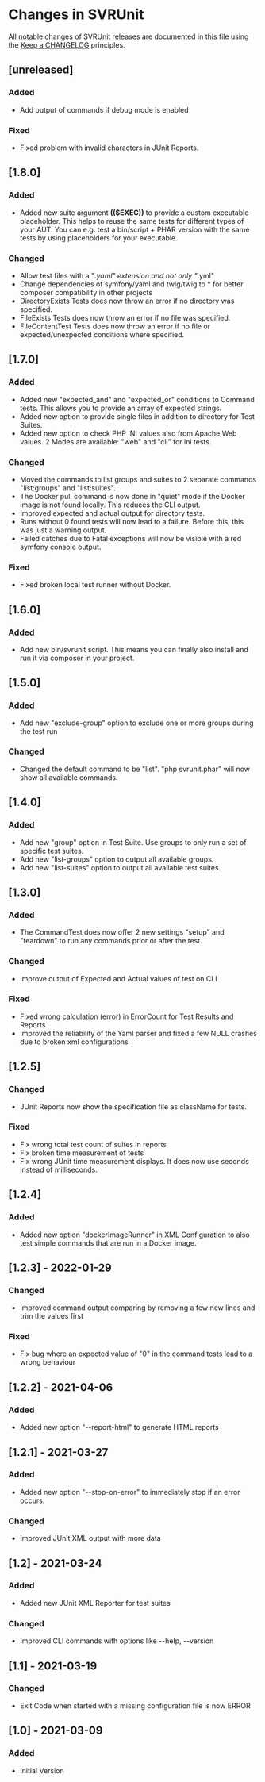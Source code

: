# Changes in SVRUnit

All notable changes of SVRUnit releases are documented in this file
using the [Keep a CHANGELOG](https://keepachangelog.com/) principles.

## [unreleased]

### Added

- Add output of commands if debug mode is enabled


### Fixed

- Fixed problem with invalid characters in JUnit Reports.

## [1.8.0]

### Added

- Added new suite argument **(($EXEC))** to provide a custom executable placeholder. This helps to reuse the same tests for different types of your AUT. You can e.g. test a bin/script + PHAR version with the same tests by using placeholders for your executable.

### Changed

- Allow test files with a "*.yaml" extension and not only "*.yml"
- Change dependencies of symfony/yaml and twig/twig to * for better composer compatibility in other projects
- DirectoryExists Tests does now throw an error if no directory was specified.
- FileExists Tests does now throw an error if no file was specified.
- FileContentTest Tests does now throw an error if no file or expected/unexpected conditions where specified.

## [1.7.0]

### Added

- Added new "expected_and" and "expected_or" conditions to Command tests. This allows you to provide an array of expected strings.
- Added new option to provide single files in addition to directory for Test Suites.
- Added new option to check PHP INI values also from Apache Web values. 2 Modes are available: "web" and "cli" for ini tests.

### Changed

- Moved the commands to list groups and suites to 2 separate commands "list:groups" and "list:suites".
- The Docker pull command is now done in "quiet" mode if the Docker image is not found locally. This reduces the CLI output.
- Improved expected and actual output for directory tests.
- Runs without 0 found tests will now lead to a failure. Before this, this was just a warning output.
- Failed catches due to Fatal exceptions will now be visible with a red symfony console output.

### Fixed

- Fixed broken local test runner without Docker.

## [1.6.0]

### Added

- Add new bin/svrunit script. This means you can finally also install and run it via composer in your project.

## [1.5.0]

### Added

- Add new "exclude-group" option to exclude one or more groups during the test run

### Changed

- Changed the default command to be "list". "php svrunit.phar" will now show all available commands.

## [1.4.0]

### Added

- Add new "group" option in Test Suite. Use groups to only run a set of specific test suites.
- Add new "list-groups" option to output all available groups.
- Add new "list-suites" option to output all available test suites.

## [1.3.0]

### Added

- The CommandTest does now offer 2 new settings "setup" and "teardown" to run any commands prior or after the test.

### Changed

- Improve output of Expected and Actual values of test on CLI

### Fixed

- Fixed wrong calculation (error) in ErrorCount for Test Results and Reports
- Improved the reliability of the Yaml parser and fixed a few NULL crashes due to broken xml configurations

## [1.2.5]

### Changed

- JUnit Reports now show the specification file as className for tests.

### Fixed

- Fix wrong total test count of suites in reports
- Fix broken time measurement of tests
- Fix wrong JUnit time measurement displays. It does now use seconds instead of milliseconds.

## [1.2.4]

### Added

- Added new option "dockerImageRunner" in XML Configuration to also test simple commands that are run in a Docker image.

## [1.2.3] - 2022-01-29

### Changed

- Improved command output comparing by removing a few new lines and trim the values first

### Fixed

- Fix bug where an expected value of "0" in the command tests lead to a wrong behaviour

## [1.2.2] - 2021-04-06

### Added

- Added new option "--report-html" to generate HTML reports

## [1.2.1] - 2021-03-27

### Added

- Added new option "--stop-on-error" to immediately stop if an error occurs.

### Changed

- Improved JUnit XML output with more data

## [1.2] - 2021-03-24

### Added

- Added new JUnit XML Reporter for test suites

### Changed

- Improved CLI commands with options like --help, --version

## [1.1] - 2021-03-19

### Changed

- Exit Code when started with a missing configuration file is now ERROR

## [1.0] - 2021-03-09

### Added

- Initial Version

